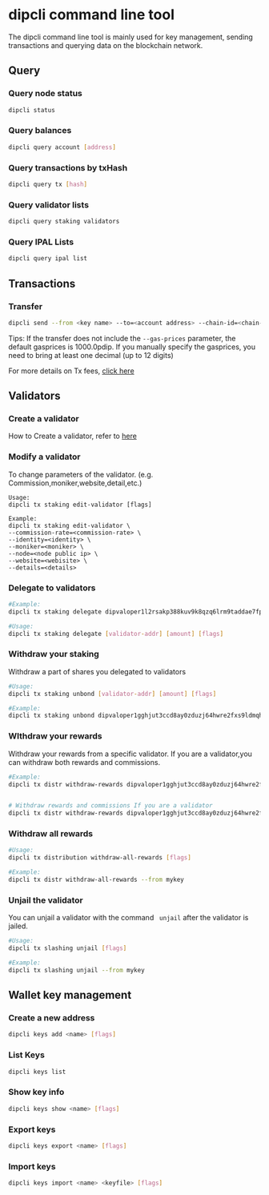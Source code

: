 # dipcli command line tool

The dipcli command line tool is mainly used for key management, sending transactions and querying data on the blockchain network.

## Query

### Query node status
```bash
dipcli status
```

### Query balances
```bash
dipcli query account [address]
```

### Query transactions by txHash
```bash
dipcli query tx [hash]
```

### Query validator lists
```bash
dipcli query staking validators
```

### Query IPAL Lists
```bash
dipcli query ipal list
```

## Transactions

### Transfer
```bash
dipcli send --from <key name> --to=<account address> --chain-id=<chain-id> --amount=<amount>pdip --gas=200000 --gas-prices=1000.0pdip

```

Tips: If the transfer does not include the `--gas-prices` parameter, the default gasprices is 1000.0pdip. If you manually specify the gasprices, you need to bring at least one decimal (up to 12 digits)

For more details on Tx fees, [click here](../advanced/Q&A.md)


## Validators

### Create a validator
How to Create a validator, refer to [here](../get-started/how-to-become-validator.md)

### Modify a validator

To change parameters of the validator. (e.g. Commission,moniker,website,detail,etc.)

```
Usage:
dipcli tx staking edit-validator [flags]

Example:
dipcli tx staking edit-validator \
--commission-rate=<commission-rate> \
--identity=<identity> \
--moniker=<moniker> \
--node=<node public ip> \
--website=<webisite> \
--details=<details> 
```

### Delegate to validators
```bash
#Example:
dipcli tx staking delegate dipvaloper1l2rsakp388kuv9k8qzq6lrm9taddae7fpx59wm <amount>pdip --from <mykey> --gas=200000 --gas-prices=1000.0pdip

#Usage:
dipcli tx staking delegate [validator-addr] [amount] [flags]
```
### Withdraw your staking

Withdraw a part of shares you delegated to validators

```bash
#Usage:
dipcli tx staking unbond [validator-addr] [amount] [flags]

#Example:
dipcli tx staking unbond dipvaloper1gghjut3ccd8ay0zduzj64hwre2fxs9ldmqhffj 100pdip --from mykey
```

### WIthdraw your rewards

Withdraw your rewards from a specific validator. If you are a validator,you can withdraw both rewards and commissions.

```bash
#Example:
dipcli tx distr withdraw-rewards dipvaloper1gghjut3ccd8ay0zduzj64hwre2fxs9ldmqhffj --from mykey


# Withdraw rewards and commissions If you are a validator
dipcli tx distr withdraw-rewards dipvaloper1gghjut3ccd8ay0zduzj64hwre2fxs9ldmqhffj --from mykey --commission
```

### Withdraw all rewards

```bash
#Usage:
dipcli tx distribution withdraw-all-rewards [flags]

#Example:
dipcli tx distr withdraw-all-rewards --from mykey
```

### Unjail the validator

You can unjail a validator with the command ``` unjail``` after the validator is jailed.

```bash
#Usage:
dipcli tx slashing unjail [flags]

#Example:
dipcli tx slashing unjail --from mykey
```

## Wallet key management

### Create a new address
```bash
dipcli keys add <name> [flags]
```

### List Keys

```bash
dipcli keys list
```

### Show key info

```bash
dipcli keys show <name> [flags]
```

### Export keys
```bash
dipcli keys export <name> [flags]
```

### Import keys
```bash
dipcli keys import <name> <keyfile> [flags]
```
